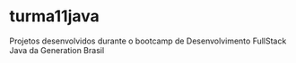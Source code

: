 # turma11java

Projetos desenvolvidos durante o bootcamp de Desenvolvimento FullStack Java da Generation Brasil

